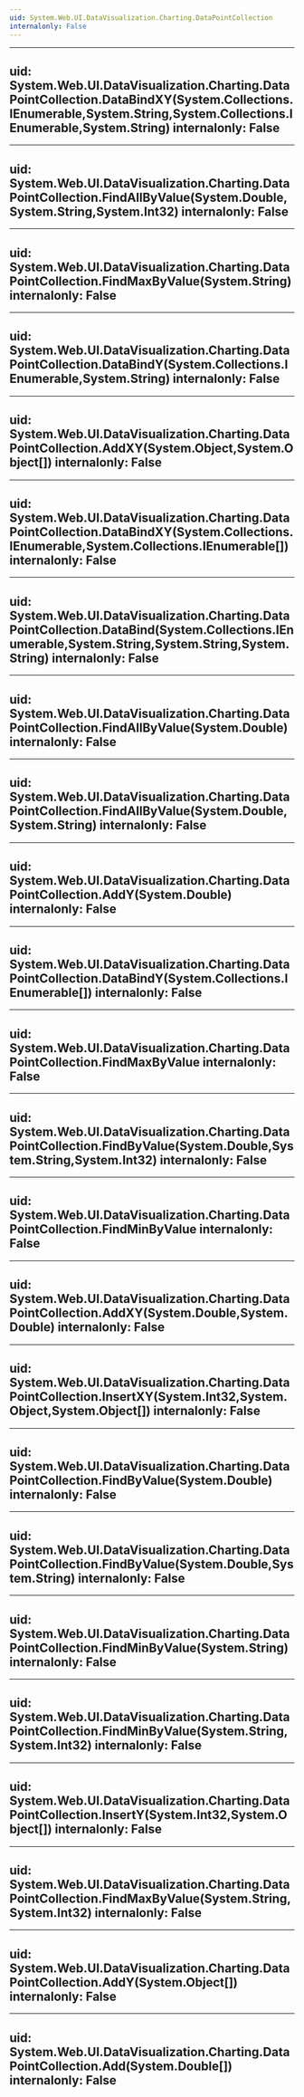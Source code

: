 ```yaml
---
uid: System.Web.UI.DataVisualization.Charting.DataPointCollection
internalonly: False
---
```


---
uid: System.Web.UI.DataVisualization.Charting.DataPointCollection.DataBindXY(System.Collections.IEnumerable,System.String,System.Collections.IEnumerable,System.String)
internalonly: False
---

---
uid: System.Web.UI.DataVisualization.Charting.DataPointCollection.FindAllByValue(System.Double,System.String,System.Int32)
internalonly: False
---

---
uid: System.Web.UI.DataVisualization.Charting.DataPointCollection.FindMaxByValue(System.String)
internalonly: False
---

---
uid: System.Web.UI.DataVisualization.Charting.DataPointCollection.DataBindY(System.Collections.IEnumerable,System.String)
internalonly: False
---

---
uid: System.Web.UI.DataVisualization.Charting.DataPointCollection.AddXY(System.Object,System.Object[])
internalonly: False
---

---
uid: System.Web.UI.DataVisualization.Charting.DataPointCollection.DataBindXY(System.Collections.IEnumerable,System.Collections.IEnumerable[])
internalonly: False
---

---
uid: System.Web.UI.DataVisualization.Charting.DataPointCollection.DataBind(System.Collections.IEnumerable,System.String,System.String,System.String)
internalonly: False
---

---
uid: System.Web.UI.DataVisualization.Charting.DataPointCollection.FindAllByValue(System.Double)
internalonly: False
---

---
uid: System.Web.UI.DataVisualization.Charting.DataPointCollection.FindAllByValue(System.Double,System.String)
internalonly: False
---

---
uid: System.Web.UI.DataVisualization.Charting.DataPointCollection.AddY(System.Double)
internalonly: False
---

---
uid: System.Web.UI.DataVisualization.Charting.DataPointCollection.DataBindY(System.Collections.IEnumerable[])
internalonly: False
---

---
uid: System.Web.UI.DataVisualization.Charting.DataPointCollection.FindMaxByValue
internalonly: False
---

---
uid: System.Web.UI.DataVisualization.Charting.DataPointCollection.FindByValue(System.Double,System.String,System.Int32)
internalonly: False
---

---
uid: System.Web.UI.DataVisualization.Charting.DataPointCollection.FindMinByValue
internalonly: False
---

---
uid: System.Web.UI.DataVisualization.Charting.DataPointCollection.AddXY(System.Double,System.Double)
internalonly: False
---

---
uid: System.Web.UI.DataVisualization.Charting.DataPointCollection.InsertXY(System.Int32,System.Object,System.Object[])
internalonly: False
---

---
uid: System.Web.UI.DataVisualization.Charting.DataPointCollection.FindByValue(System.Double)
internalonly: False
---

---
uid: System.Web.UI.DataVisualization.Charting.DataPointCollection.FindByValue(System.Double,System.String)
internalonly: False
---

---
uid: System.Web.UI.DataVisualization.Charting.DataPointCollection.FindMinByValue(System.String)
internalonly: False
---

---
uid: System.Web.UI.DataVisualization.Charting.DataPointCollection.FindMinByValue(System.String,System.Int32)
internalonly: False
---

---
uid: System.Web.UI.DataVisualization.Charting.DataPointCollection.InsertY(System.Int32,System.Object[])
internalonly: False
---

---
uid: System.Web.UI.DataVisualization.Charting.DataPointCollection.FindMaxByValue(System.String,System.Int32)
internalonly: False
---

---
uid: System.Web.UI.DataVisualization.Charting.DataPointCollection.AddY(System.Object[])
internalonly: False
---

---
uid: System.Web.UI.DataVisualization.Charting.DataPointCollection.Add(System.Double[])
internalonly: False
---
